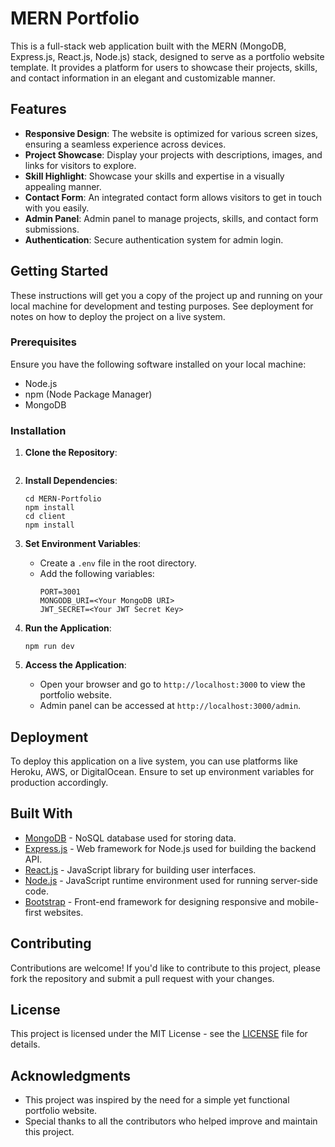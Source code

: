 
# MERN Portfolio

This is a full-stack web application built with the MERN (MongoDB, Express.js, React.js, Node.js) stack, designed to serve as a portfolio website template. It provides a platform for users to showcase their projects, skills, and contact information in an elegant and customizable manner.

## Features

- **Responsive Design**: The website is optimized for various screen sizes, ensuring a seamless experience across devices.
- **Project Showcase**: Display your projects with descriptions, images, and links for visitors to explore.
- **Skill Highlight**: Showcase your skills and expertise in a visually appealing manner.
- **Contact Form**: An integrated contact form allows visitors to get in touch with you easily.
- **Admin Panel**: Admin panel to manage projects, skills, and contact form submissions.
- **Authentication**: Secure authentication system for admin login.

## Getting Started

These instructions will get you a copy of the project up and running on your local machine for development and testing purposes. See deployment for notes on how to deploy the project on a live system.

### Prerequisites

Ensure you have the following software installed on your local machine:

- Node.js
- npm (Node Package Manager)
- MongoDB

### Installation

1. **Clone the Repository**: 
   ```git@github.com:ananya-kushi07/MERN-Portfolio.git
   ```

2. **Install Dependencies**: 
   ```
   cd MERN-Portfolio
   npm install
   cd client
   npm install
   ```

3. **Set Environment Variables**: 
   - Create a `.env` file in the root directory.
   - Add the following variables:
     ```
     PORT=3001
     MONGODB_URI=<Your MongoDB URI>
     JWT_SECRET=<Your JWT Secret Key>
     ```

4. **Run the Application**:
   ```
   npm run dev
   ```

5. **Access the Application**:
   - Open your browser and go to `http://localhost:3000` to view the portfolio website.
   - Admin panel can be accessed at `http://localhost:3000/admin`.

## Deployment

To deploy this application on a live system, you can use platforms like Heroku, AWS, or DigitalOcean. Ensure to set up environment variables for production accordingly.

## Built With

- [MongoDB](https://www.mongodb.com/) - NoSQL database used for storing data.
- [Express.js](https://expressjs.com/) - Web framework for Node.js used for building the backend API.
- [React.js](https://reactjs.org/) - JavaScript library for building user interfaces.
- [Node.js](https://nodejs.org/) - JavaScript runtime environment used for running server-side code.
- [Bootstrap](https://getbootstrap.com/) - Front-end framework for designing responsive and mobile-first websites.

## Contributing

Contributions are welcome! If you'd like to contribute to this project, please fork the repository and submit a pull request with your changes.

## License

This project is licensed under the MIT License - see the [LICENSE](LICENSE) file for details.

## Acknowledgments

- This project was inspired by the need for a simple yet functional portfolio website.
- Special thanks to all the contributors who helped improve and maintain this project.

